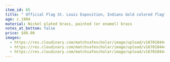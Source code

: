 ```yaml
---
item_id: 65
title: " Official Flag St. Louis Exposition, Indians Gold colored flag"
age: c.1904
material: Nickel plated brass, painted (or enamel) brass
notes_at_bottom: false
price: $40.00
images:
  - https://res.cloudinary.com/matchsafescholar/image/upload/v1670104441/Louis4.jpg
  - https://res.cloudinary.com/matchsafescholar/image/upload/v1670104441/Louis2.jpg
  - https://res.cloudinary.com/matchsafescholar/image/upload/v1670104440/Louis3.jpg
---
```

